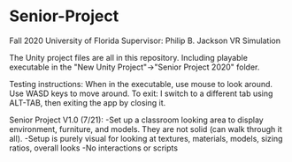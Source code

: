 # Senior-Project
Fall 2020
University of Florida
Supervisor: Philip B. Jackson
VR Simulation

The Unity project files are all in this repository. Including playable executable in the "New Unity Project"->"Senior Project 2020" folder.

Testing instructions:
When in the executable, use mouse to look around. Use WASD keys to move around. To exit: I switch to a different tab using ALT-TAB, then exiting the app by closing it.

Senior Project V1.0 (7/21):
-Set up a classroom looking area to display environment, furniture, and models. They are not solid (can walk through it all).
-Setup is purely visual for looking at textures, materials, models, sizing ratios, overall looks
-No interactions or scripts 
